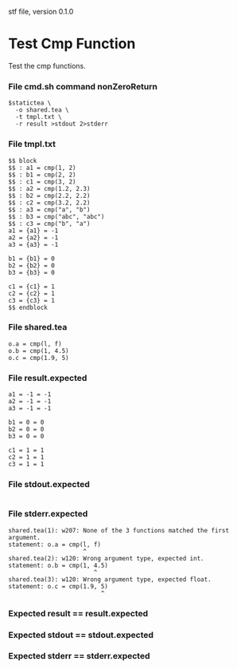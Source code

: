 stf file, version 0.1.0

# Test Cmp Function

Test the cmp functions.

### File cmd.sh command nonZeroReturn

~~~
$statictea \
  -o shared.tea \
  -t tmpl.txt \
  -r result >stdout 2>stderr
~~~


### File tmpl.txt

~~~
$$ block
$$ : a1 = cmp(1, 2)
$$ : b1 = cmp(2, 2)
$$ : c1 = cmp(3, 2)
$$ : a2 = cmp(1.2, 2.3)
$$ : b2 = cmp(2.2, 2.2)
$$ : c2 = cmp(3.2, 2.2)
$$ : a3 = cmp("a", "b")
$$ : b3 = cmp("abc", "abc")
$$ : c3 = cmp("b", "a")
a1 = {a1} = -1
a2 = {a2} = -1
a3 = {a3} = -1

b1 = {b1} = 0
b2 = {b2} = 0
b3 = {b3} = 0

c1 = {c1} = 1
c2 = {c2} = 1
c3 = {c3} = 1
$$ endblock
~~~

### File shared.tea

~~~
o.a = cmp(l, f)
o.b = cmp(1, 4.5)
o.c = cmp(1.9, 5)
~~~

### File result.expected

~~~
a1 = -1 = -1
a2 = -1 = -1
a3 = -1 = -1

b1 = 0 = 0
b2 = 0 = 0
b3 = 0 = 0

c1 = 1 = 1
c2 = 1 = 1
c3 = 1 = 1
~~~

### File stdout.expected

~~~
~~~

### File stderr.expected

~~~
shared.tea(1): w207: None of the 3 functions matched the first argument.
statement: o.a = cmp(l, f)
                     ^
shared.tea(2): w120: Wrong argument type, expected int.
statement: o.b = cmp(1, 4.5)
                        ^
shared.tea(3): w120: Wrong argument type, expected float.
statement: o.c = cmp(1.9, 5)
                          ^
~~~

### Expected result == result.expected
### Expected stdout == stdout.expected
### Expected stderr == stderr.expected

